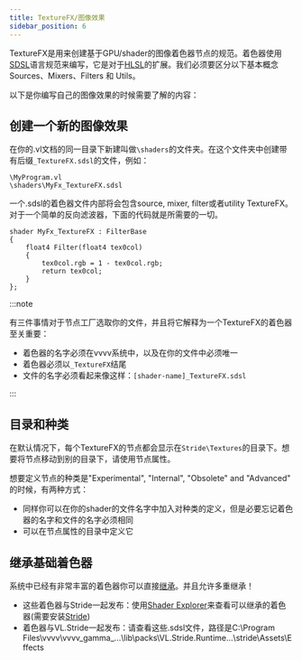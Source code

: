 ```yaml
---
title: TextureFX/图像效果
sidebar_position: 6
---
```


TextureFX是用来创建基于GPU/shader的图像着色器节点的规范。着色器使用[SDSL](https://doc.stride3d.net/latest/en/manual/graphics/effects-and-shaders/shading-language/index.html)语言规范来编写，它是对于[HLSL](http://msdn.microsoft.com/en-us/library/windows/desktop/bb509561%28v=vs.85%29.aspx)的扩展。我们必须要区分以下基本概念Sources、Mixers、Filters 和 Utils。

以下是你编写自己的图像效果的时候需要了解的内容：

## 创建一个新的图像效果

在你的.vl文档的同一目录下新建叫做``\shaders``的文件夹。在这个文件夹中创建带有后缀``_TextureFX.sdsl``的文件，例如：
```
\MyProgram.vl
\shaders\MyFx_TextureFX.sdsl
```

一个.sdsl的着色器文件内部将会包含source, mixer, filter或者utility TextureFX。对于一个简单的反向滤波器，下面的代码就是所需要的一切。
```
shader MyFx_TextureFX : FilterBase
{
    float4 Filter(float4 tex0col)
    {
        tex0col.rgb = 1 - tex0col.rgb;
        return tex0col;
    }
};
```

:::note

有三件事情对于节点工厂选取你的文件，并且将它解释为一个TextureFX的着色器至关重要：
- 着色器的名字必须在vvvv系统中，以及在你的文件中必须唯一
- 着色器必须以`_TextureFX`结尾
- 文件的名字必须看起来像这样：`[shader-name]_TextureFX.sdsl`

:::

## 目录和种类

在默认情况下，每个TextureFX的节点都会显示在```Stride\Textures```的目录下。想要将节点移动到别的目录下，请使用节点属性。

想要定义节点的种类是"Experimental", "Internal", "Obsolete" and "Advanced" 的时候，有两种方式：
- 同样你可以在你的shader的文件名字中加入对种类的定义，但是必要忘记着色器的名字和文件的名字必须相同
- 可以在节点属性的目录中定义它

## 继承基础着色器

系统中已经有非常丰富的着色器你可以直接[继承](https://thegraybook.vvvv.org/reference/libraries/3d/shaders.html#inheritance)。并且允许多重继承！
- 这些着色器与Stride一起发布：使用[Shader Explorer](https://github.com/tebjan/Stride.ShaderExplorer)来查看可以继承的着色器(需要安装[Stride](https://www.stride3d.net/download/))
- 着色器与VL.Stride一起发布：请查看这些.sdsl文件，路径是C:\Program Files\vvvv\vvvv_gamma_...\lib\packs\VL.Stride.Runtime...\stride\Assets\Effects